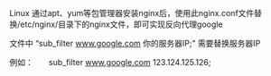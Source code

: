 Linux 通过apt、yum等包管理器安装nginx后，使用此nginx.conf文件替换/etc/nginx/目录下的nginx文件，即可实现反向代理google

文件中 “sub_filter www.google.com  你的服务器IP;" 需要替换服务器IP

例如：        sub_filter www.google.com 123.124.125.126;
